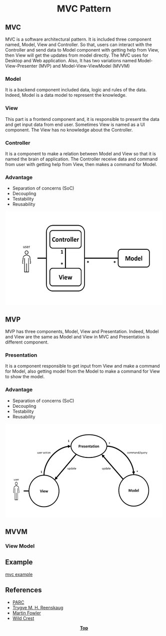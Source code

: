 # <p align="center">MVC Pattern</p>

## MVC

MVC is a software architectural pattern. It is included three component named, Model, View and Controller. So that,
users can interact with the Controller and send data to Model component with getting help from View, then View will get
the updates from model directly. The MVC uses for Desktop and Web application. Also, It has two variations named
Model-View-Presenter (MVP) and Model-View-ViewModel (MVVM)

### Model

It is a backend component included data, logic and rules of the data. Indeed, Model is a data model to represent the
knowledge.

### View

This part is a frontend component and, it is responsible to present the data and get input data from end user. Sometimes
View is named as a UI component. The View has no knowledge about the Controller.

### Controller

It is a component to make a relation between Model and View so that it is named the brain of application. The Controller
receive data and command from user with getting help from View, then makes a command for Model.

### Advantage

* Separation of concerns (SoC)
* Decoupling
* Testability
* Reusability

<p align="center">

<img src="image/mvc.png" width="500" height="300" />

</p>

## MVP

MVP has three components, Model, View and Presentation. Indeed, Model and View are the same as Model and View in MVC and
Presentation is different component.

### Presentation

It is a component responsible to get input from View and make a command for Model, also getting model from
the Model to make a command for View to show the model.

### Advantage

* Separation of concerns (SoC)
* Decoupling
* Testability
* Reusability

<p align="center">
<img src="image/mvp.png" width="500" height="300" />
</p>

## MVVM

### View Model

## Example

[mvc example](./mvc-example)

## References

* [PARC](http://wayback.archive-it.org/10370/20180425071111/http://folk.uio.no/trygver/themes/mvc/mvc-index.html)
* [Trygve M. H. Reenskaug](https://folk.universitetetioslo.no/trygver)
* [Martin Fowler](https://martinfowler.com/eaaDev/uiArchs.html)
* [Wild Crest](http://www.wildcrest.com/Potel/Portfolio/mvp.pdf)

**<p align="center"> [Top](#MVC-Pattern) </p>**


